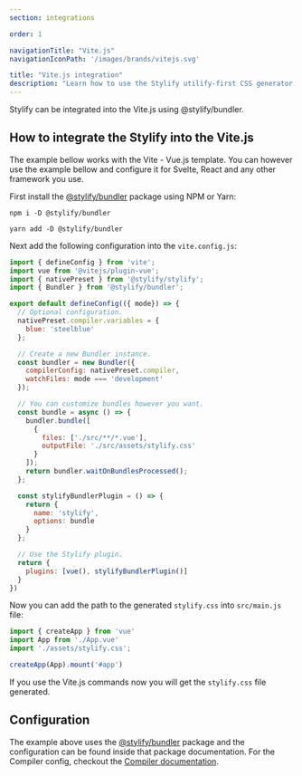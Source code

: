 ```yaml
---
section: integrations

order: 1

navigationTitle: "Vite.js"
navigationIconPath: '/images/brands/vitejs.svg'

title: "Vite.js integration"
description: "Learn how to use the Stylify utilify-first CSS generator along with the Vite.js."
---
```


Stylify can be integrated into the Vite.js using @stylify/bundler.

<stack-blitz-link link="https://stackblitz.com/edit/stylify-vitejs-vue-template?devtoolsheight=33&file=src/App.vue"></stack-blitz-link>


<note><template>
Integration example for the Vite.js can be found in <a href="https://github.com/stylify/integrations-examples/tree/master/vitejs" target="_blank" rel="noopener">integrations examples repository</a>.
</template></note>

## How to integrate the Stylify into the Vite.js

The example bellow works with the Vite - Vue.js template. You can however use the example bellow and configure it for Svelte, React and any other framework you use.

First install the [@stylify/bundler](/docs/bundler) package using NPM or Yarn:

```
npm i -D @stylify/bundler

yarn add -D @stylify/bundler
```

Next add the following configuration into the `vite.config.js`:

```js
import { defineConfig } from 'vite';
import vue from '@vitejs/plugin-vue';
import { nativePreset } from '@stylify/stylify';
import { Bundler } from '@stylify/bundler';

export default defineConfig(({ mode}) => {
  // Optional configuration.
  nativePreset.compiler.variables = {
    blue: 'steelblue'
  };

  // Create a new Bundler instance.
  const bundler = new Bundler({
    compilerConfig: nativePreset.compiler,
    watchFiles: mode === 'development'
  });

  // You can customize bundles however you want.
  const bundle = async () => {
    bundler.bundle([
      {
        files: ['./src/**/*.vue'],
        outputFile: './src/assets/stylify.css'
      }
    ]);
    return bundler.waitOnBundlesProcessed();
  };

  const stylifyBundlerPlugin = () => {
    return {
      name: 'stylify',
      options: bundle
    }
  };

  // Use the Stylify plugin.
  return {
    plugins: [vue(), stylifyBundlerPlugin()]
  }
})
```

Now you can add the path to the generated `stylify.css` into `src/main.js` file:

```js
import { createApp } from 'vue'
import App from './App.vue'
import './assets/stylify.css';

createApp(App).mount('#app')
```

If you use the Vite.js commands now you will get the `stylify.css` file generated.

## Configuration

The example above uses the [@stylify/bundler](/docs/bundler) package and the configuration can be found inside that package documentation.
For the Compiler config, checkout the [Compiler documentation](/docs/stylify/compiler).
